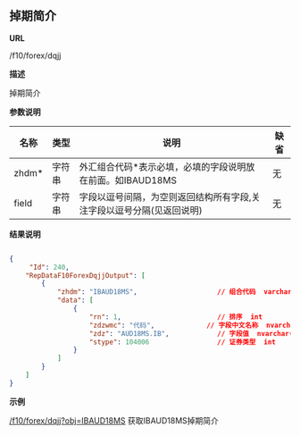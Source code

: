 
## 掉期简介

**URL**

/f10/forex/dqjj

**描述**

掉期简介

**参数说明**

|名称|类型|说明|缺省|
| -------- | -------- | -------- | -------- |
|zhdm\*|字符串|外汇组合代码\*表示必填，必填的字段说明放在前面。如IBAUD18MS|无|
|field|字符串|字段以逗号间隔，为空则返回结构所有字段,关注字段以逗号分隔(见返回说明)|无|


**结果说明**

```json

{
	 "Id": 240,
    "RepDataF10ForexDqjjOutput": [
        {
            "zhdm": "IBAUD18MS",					// 组合代码  varchar(25)
            "data": [
                {
                    "rn": 1,						// 排序  int               
                    "zdzwmc": "代码",				// 字段中文名称  nvarchar(250) 
                    "zdz": "AUD18MS.IB",            // 字段值  nvarchar(-1)     
                    "stype": 104006                 // 证券类型  int             
                }
            ]
	   	}
	]
}
```

**示例**

[/f10/forex/dqjj?obj=IBAUD18MS]($APIHOST$/f10/forex/dqjj?obj=IBAUD18MS)
获取IBAUD18MS掉期简介
